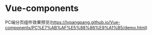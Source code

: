 # Vue-components
PC端分页组件效果预览(https://lvpangpang.github.io/Vue-components/PC%E7%AB%AF%E5%88%86%E9%A1%B5/demo.html)
